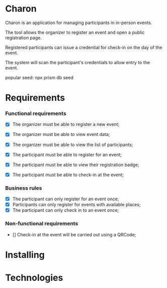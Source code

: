 # Charon

Charon is an application for managing participants in in-person events.

The tool allows the organizer to register an event and open a public registration page.

Registered participants can issue a credential for check-in on the day of the event.

The system will scan the participant's credentials to allow entry to the event.

popular seed: npx prism db seed

# Requirements

### Functional requirements

- [x] The organizer must be able to register a new event;
- [x] The organizer must be able to view event data;
- [x] The organizer must be able to view the list of participants;
- [x] The participant must be able to register for an event;
- [x] The participant must be able to view their registration badge;
- [x] The participant must be able to check-in at the event;


### Business rules
 
  - [x] The participant can only register for an event once;
  - [x] Participants can only register for events with available places;
  - [x] The participant can only check in to an event once;

### Non-functional requirements
 
  - [] Check-in at the event will be carried out using a QRCode;

# Installing

# Technologies